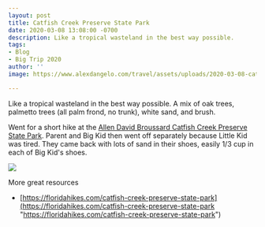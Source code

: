 ```yaml
---
layout: post
title: Catfish Creek Preserve State Park
date: 2020-03-08 13:08:00 -0700
description: Like a tropical wasteland in the best way possible.
tags:
- Blog
- Big Trip 2020
author: ''
image: https://www.alexdangelo.com/travel/assets/uploads/2020-03-08-catfish-creek-florida-palmetto-sand.jpg

---
```

Like a tropical wasteland in the best way possible. A mix of oak trees, palmetto trees (all palm frond, no trunk), white sand, and brush.

Went for a short hike at the [Allen David Broussard Catfish Creek Preserve State Park](https://www.floridastateparks.org/parks-and-trails/allen-david-broussard-catfish-creek-preserve-state-park). Parent and Big Kid then went off separately because Little Kid was tired. They came back with lots of sand in their shoes, easily 1/3 cup in each of Big Kid's shoes.

![](https://www.alexdangelo.com/travel/assets/uploads/2020-03-08-catfish-creek-florida-palmetto-sand-trail.jpg)

More great resources

* [https://floridahikes.com/catfish-creek-preserve-state-park](https://floridahikes.com/catfish-creek-preserve-state-park "https://floridahikes.com/catfish-creek-preserve-state-park")